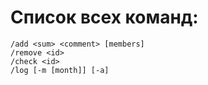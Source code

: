 # Список всех команд:
```
/add <sum> <comment> [members]
/remove <id>
/check <id>
/log [-m [month]] [-a]
```
